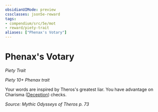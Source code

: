 ```yaml
---
obsidianUIMode: preview
cssclasses: json5e-reward
tags:
- compendium/src/5e/mot
- reward/piety-trait
aliases: ["Phenax's Votary"]
---
```

# Phenax's Votary
*Piety Trait*  

*Piety 10+ Phenax trait*

Your words are inspired by Theros's greatest liar. You have advantage on Charisma ([Deception](Mechanics/Rules/skills.md#Deception)) checks.

*Source: Mythic Odysseys of Theros p. 73*